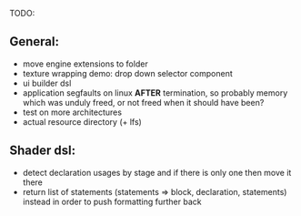 TODO:

## General:
- move engine extensions to folder
- texture wrapping demo: drop down selector component
- ui builder dsl
- application segfaults on linux **AFTER** termination, so probably memory which was unduly freed, or not freed when it
  should have been?
- test on more architectures
- actual resource directory (+ lfs)

## Shader dsl:

- detect declaration usages by stage and if there is only one then move it there
- return list of statements (statements => block, declaration, statements) instead in order to push formatting further
  back
